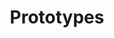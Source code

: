---
title: Prototypes
subtitle: ''

# Choose how many pages you would like to display (0 = all pages)
count: 0
# Choose how many pages you would like to offset by
# Useful if you wish to show the first item in the Featured widget
offset: 0
# Field to sort by, such as Date or Title
sort_by: 'Date'
sort_ascending: false

# Listing view
view: compact
columns: '1'

sort_by: 'Date'
sort_ascending: false

# Optional banner image (relative to `assets/media/` folder).
banner:
  caption: ''
  image: ''
---